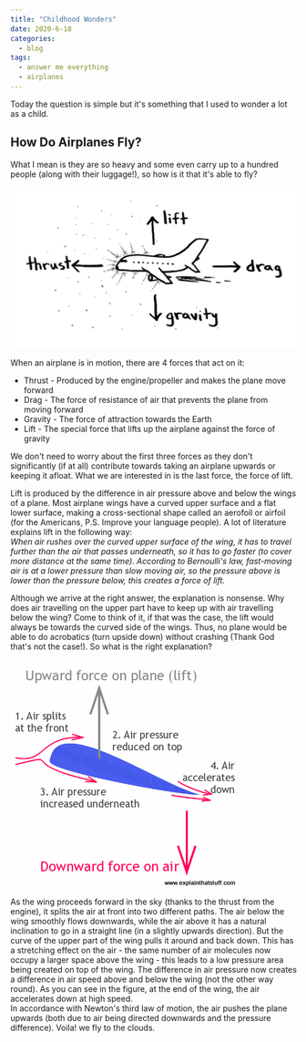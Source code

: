 ```yaml
---
title: "Childhood Wonders"
date: 2020-6-18
categories:
  - blog
tags:
  - answer me everything
  - airplanes
---
```


Today the question is simple but it's something that I used to wonder a lot as a child.

## How Do Airplanes Fly?

What I mean is they are so heavy and some even carry up to a hundred people (along with their luggage!), so how is it that it's able to fly?

![Forces on plane](/assets/images/flights.jpg)

When an airplane is in motion, there are 4 forces that act on it:  
* Thrust - Produced by the engine/propeller and makes the plane move forward  
* Drag - The force of resistance of air that prevents the plane from moving forward  
* Gravity - The force of attraction towards the Earth  
* Lift - The special force that lifts up the airplane against the force of gravity  

We don't need to worry about the first three forces as they don't significantly (if at all) contribute towards taking an airplane upwards or keeping it afloat. What we are interested in is the last force, the force of lift.

Lift is produced by the difference in air pressure above and below the wings of a plane. Most airplane wings have a curved upper surface and a flat lower surface, making a cross-sectional shape called an aerofoil or airfoil (for the Americans, P.S. Improve your language people). A lot of literature explains lift in the following way:  
*When air rushes over the curved upper surface of the wing, it has to travel further than the air that passes underneath, so it has to go faster (to cover more distance at the same time). According to Bernoulli's law, fast-moving air is at a lower pressure than slow moving air, so the pressure above is lower than the pressure below, this creates a force of lift.*

Although we arrive at the right answer, the explanation is nonsense. Why does air travelling on the upper part have to keep up with air travelling below the wing? Come to think of it, if that was the case, the lift would always be towards the curved side of the wings. Thus, no plane would be able to do acrobatics (turn upside down) without crashing (Thank God that's not the case!). So what is the right explanation?

![Wings](/assets/images/airfoil.jpg)

As the wing proceeds forward in the sky (thanks to the thrust from the engine), it splits the air at front into two different paths. The air below the wing smoothly flows downwards, while the air above it has a natural inclination to go in a straight line (in a slightly upwards direction). But the curve of the upper part of the wing pulls it around and back down. This has a stretching effect on the air - the same number of air molecules now occupy a larger space above the wing - this leads to a low pressure area being created on top of the wing. The difference in air pressure now creates a difference in air speed above and below the wing (not the other way round). As you can see in the figure, at the end of the wing, the air accelerates down at high speed.  
In accordance with Newton's third law of motion, the air pushes the plane upwards (both due to air being directed downwards and the pressure difference). Voila! we fly to the clouds.
